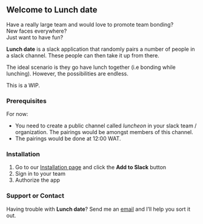 ## Welcome to Lunch date

Have a really large team and would love to promote team bonding?  
New faces everywhere?  
Just want to have fun?

**Lunch date** is a slack application that randomly pairs a number of people in a slack channel. These people can then take it up from there.

The ideal scenario is they go have lunch together (i.e bonding while lunching). However, the possibilities are endless.

This is a WIP.

### Prerequisites

For now: 
- You need to create a public channel called *luncheon* in your slack team / organization. The pairings would be amongst members of this channel.
- The pairings would be done at 12:00 WAT.

### Installation

1. Go to our [Installation page](https://lunchdate-bot.herokuapp.com/) and click the **Add to Slack** button
2. Sign in to your team
3. Authorize the app


<!-- You can use the [editor on GitHub](https://github.com/iamlordaubrey/lunch_date/edit/master/README.md) to maintain and preview the content for your website in Markdown files.

Whenever you commit to this repository, GitHub Pages will run [Jekyll](https://jekyllrb.com/) to rebuild the pages in your site, from the content in your Markdown files.
 -->
<!-- ### Markdown

Markdown is a lightweight and easy-to-use syntax for styling your writing. It includes conventions for

```markdown
Syntax highlighted code block

# Header 1
## Header 2
### Header 3

- Bulleted
- List

1. Numbered
2. List

**Bold** and _Italic_ and `Code` text

[Link](url) and ![Image](src)
``` -->

<!-- For more details see [GitHub Flavored Markdown](https://guides.github.com/features/mastering-markdown/).

### Jekyll Themes

Your Pages site will use the layout and styles from the Jekyll theme you have selected in your [repository settings](https://github.com/iamlordaubrey/lunch_date/settings). The name of this theme is saved in the Jekyll `_config.yml` configuration file.
 -->
### Support or Contact

Having trouble with **Lunch date**? Send me an [email](mailto:lord.chiemy@gmail.com) and I’ll help you sort it out.
